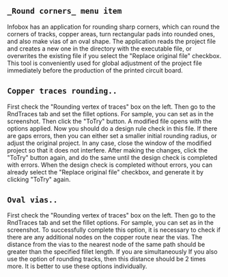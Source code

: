 ## `_Round corners_ menu item`

Infobox has an application for rounding sharp corners, which can round the corners of tracks, copper areas, turn rectangular pads into rounded ones, and also make vias of an oval shape. The application reads the project file and creates a new one in the directory with the executable file, or overwrites the existing file if you select the "Replace original file" checkbox. This tool is conveniently used for global adjustment of the project file immediately before the production of the printed circuit board.

## `Copper traces rounding..`

First check the "Rounding vertex of traces" box on the left. Then go to the RndTraces tab and set the fillet options. For sample, you can set as in the screenshot.
Then click the "ToTry" button. A modified file opens with the options applied. Now you should do a design rule check in this file. If there are gaps errors, then you can either set a smaller initial rounding radius, or adjust the original project. In any case, close the window of the modified project so that it does not interfere. After making the changes, click the "ToTry" button again, and do the same until the design check is completed with errors. When the design check is completed without errors, you can already select the "Replace original file" checkbox, and generate it by clicking "ToTry" again.

## `Oval vias..`

First check the "Rounding vertex of traces" box on the left. Then go to the RndTraces tab and set the fillet options. For sample, you can set as in the screenshot. To successfully complete this option, it is necessary to check if there are any additional nodes on the copper route near the vias. The distance from the vias to the nearest node of the same path should be greater than the specified fillet length. If you are simultaneously
 If you also use the option of rounding tracks, then this distance should be 2 times more. It is better to use these options individually.
